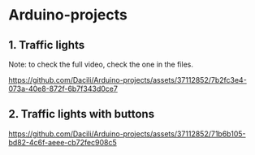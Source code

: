 # Arduino-projects


## 1. Traffic lights    
Note: to check the full video, check the one in the files.  

https://github.com/Dacili/Arduino-projects/assets/37112852/7b2fc3e4-073a-40e8-872f-6b7f343d0ce7

## 2. Traffic lights with buttons



https://github.com/Dacili/Arduino-projects/assets/37112852/71b6b105-bd82-4c6f-aeee-cb72fec908c5

